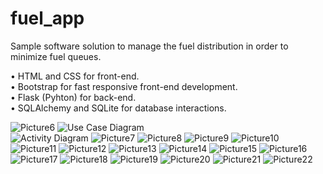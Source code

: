 # fuel_app

Sample software solution to manage the fuel distribution in order to minimize fuel queues.

•	HTML and CSS for front-end.  
•	Bootstrap for fast responsive front-end development.  
•	Flask (Pyhton) for back-end.   
•	SQLAlchemy and SQLite for database interactions.

![Picture6](https://user-images.githubusercontent.com/114252757/228509161-0ef3b772-8194-402c-9aee-a8b9f441c0f3.png)
![Use Case Diagram](https://user-images.githubusercontent.com/114252757/228506679-ccc6d472-c65d-47df-a4da-a2ede3d49365.png)  
![Activity Diagram](https://user-images.githubusercontent.com/114252757/228506437-9b406345-e2e8-4d3b-a63e-7a3750263045.png)
![Picture7](https://user-images.githubusercontent.com/114252757/228509205-c97e948f-4f47-4183-9aec-0eefcb51bb9c.png)
![Picture8](https://user-images.githubusercontent.com/114252757/228509223-854789d1-1af4-4aee-b6a9-6e80c4a97a94.png)
![Picture9](https://user-images.githubusercontent.com/114252757/228509239-a276ac0f-15b4-427e-9980-d1b014852b48.png)
![Picture10](https://user-images.githubusercontent.com/114252757/228509249-68b330a2-6a4c-443b-9fab-80a5d4239211.png)
![Picture11](https://user-images.githubusercontent.com/114252757/228509256-cbbe1106-a3e7-490b-8954-f970e933e630.png)
![Picture12](https://user-images.githubusercontent.com/114252757/228509271-d45eb8de-7da8-434a-93c4-24d4630b837b.png)
![Picture13](https://user-images.githubusercontent.com/114252757/228509283-fdecf39f-a692-472d-8271-5f048e5b8d93.png)
![Picture14](https://user-images.githubusercontent.com/114252757/228509287-9112a8ef-a846-44ef-9cf6-2566756ce5f3.png)
![Picture15](https://user-images.githubusercontent.com/114252757/228509302-eece7724-e6a1-407c-90b2-9efde5e4a7a5.png)
![Picture16](https://user-images.githubusercontent.com/114252757/228509312-4ab133b0-0d20-4945-b135-1942255f2ee7.png)
![Picture17](https://user-images.githubusercontent.com/114252757/228509333-14581cfb-e0fb-4c53-a621-c57fb6fd6ebf.png)
![Picture18](https://user-images.githubusercontent.com/114252757/228509347-47e31f52-0016-4dfd-988b-ed4e793ccc43.png)
![Picture19](https://user-images.githubusercontent.com/114252757/228509361-a3d33d3c-3033-4705-a743-a545f9bbc5f1.png)
![Picture20](https://user-images.githubusercontent.com/114252757/228509375-f586b9c0-d2dc-41f4-9f30-fce83d8d65e9.png)
![Picture21](https://user-images.githubusercontent.com/114252757/228509389-4c281f2a-3b76-4732-9d44-837ffaf8b58f.png)
![Picture22](https://user-images.githubusercontent.com/114252757/228509400-849c3e79-5fee-4653-afbf-d093bf45298f.png)
